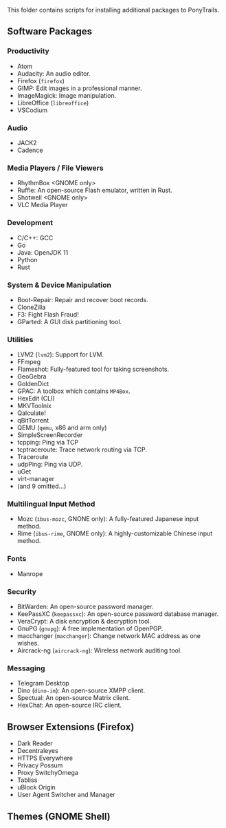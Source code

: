 This folder contains scripts for installing additional packages to PonyTrails.

## Software Packages
### Productivity
* Atom
* Audacity: An audio editor.
* Firefox (`firefox`)
* GIMP: Edit images in a professional manner.
* ImageMagick: Image manipulation.
* LibreOffice (`libreoffice`)
* VSCodium

### Audio
* JACK2
* Cadence

### Media Players / File Viewers
* RhythmBox &lt;GNOME only>
* Ruffle: An open-source Flash emulator, written in Rust.
* Shotwell &lt;GNOME only>
* VLC Media Player

### Development
* C/C++: GCC
* Go
* Java: OpenJDK 11
* Python
* Rust

### System & Device Manipulation
* Boot-Repair: Repair and recover boot records.
* CloneZilla
* F3: Fight Flash Fraud!
* GParted: A GUI disk partitioning tool.

### Utilities
* LVM2 (`lvm2`): Support for LVM.
* FFmpeg
* Flameshot: Fully-featured tool for taking screenshots.
* GeoGebra
* GoldenDict
* GPAC: A toolbox which contains `MP4Box`.
* HexEdit (CLI)
* MKVToolnix
* Qalculate!
* qBitTorrent
* QEMU (`qemu`, x86 and arm only)
* SimpleScreenRecorder
* tcpping: Ping via TCP 
* tcptraceroute: Trace network routing via TCP.
* Traceroute
* udpPing: Ping via UDP.
* uGet
* virt-manager
* (and 9 omitted...)

### Multilingual Input Method
* Mozc (`ibus-mozc`, GNONE only): A fully-featured Japanese input method.
* Rime (`ibus-rime`, GNOME only): A highly-customizable Chinese input method.

### Fonts
* Manrope

### Security
* BitWarden: An open-source password manager.
* KeePassXC (`keepassxc`): An open-source password database manager.
* VeraCrypt: A disk encryption & decryption tool.
* GnuPG (`gnupg`): A free implementation of OpenPGP.
* macchanger (`macchanger`): Change network MAC address as one wishes.
* Aircrack-ng (`aircrack-ng`): Wireless network auditing tool.

### Messaging
* Telegram Desktop
* Dino (`dino-im`): An open-source XMPP client.
* Spectual: An open-source Matrix client.
* HexChat: An open-source IRC client.

## Browser Extensions (Firefox)
* Dark Reader
* Decentraleyes
* HTTPS Everywhere
* Privacy Possum
* Proxy SwitchyOmega
* Tabliss
* uBlock Origin
* User Agent Switcher and Manager

## Themes (GNOME Shell)
